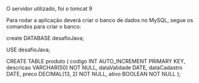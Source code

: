 O servidor utilizado, foi o tomcat 9

Para rodar a aplicação deverá criar o banco de dados no MySQL, segue os comandos para criar o banco:

create DATABASE desafioJava;

USE desafioJava;

CREATE TABLE produto (
    codigo INT AUTO_INCREMENT PRIMARY KEY,
    descricao VARCHAR(50) NOT NULL,
    dataValidade DATE,
    dataCadastro DATE,
    preco DECIMAL(13, 2) NOT NULL,
    ativo BOOLEAN NOT NULL
);
